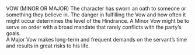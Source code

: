 VOW (MINOR OR MAJOR)
The character has sworn an oath to someone or something they believe in.
The danger in fulfilling the Vow and how often it might occur determines the level of the Hindrance. A Minor Vow might be to serve an order with a broad mandate that rarely conflicts with the party’s goals.  
A Major Vow makes long-term and frequent demands on the servant’s time and results in great risks to his life.